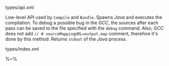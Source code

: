 <typedef name="run" noArgTypesInToc>types/api.xml</typedef>

Low-level API used by `Compile` and `Bundle`. Spawns _Java_ and executes the compilation. To debug a possible bug in the _GCC_, the sources after each pass can be saved to the file specified with the `debug` command. Also, _GCC_ does not add `// # sourceMappingURL=output.map` comment, therefore it's done by this method. Returns `stdout` of the _Java_ process.

<typedef narrow>types/index.xml</typedef>

<!-- %EXAMPLE: example, ../src => @depack/depack%
%FORK example% -->

%~%